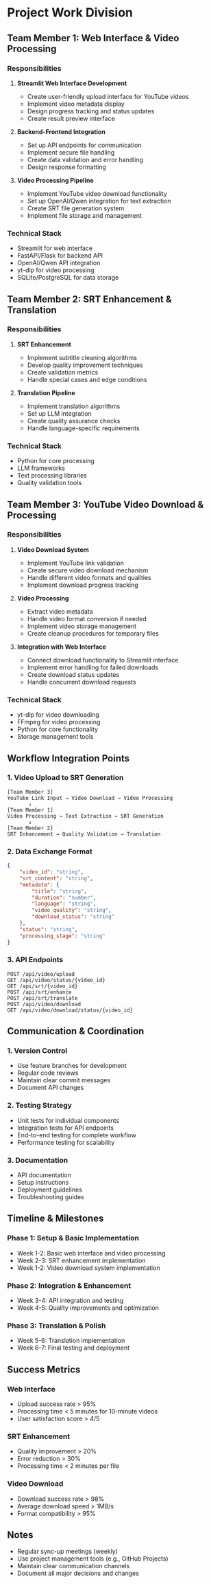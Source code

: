 # Project Work Division

## Team Member 1: Web Interface & Video Processing
### Responsibilities
1. **Streamlit Web Interface Development**
   - Create user-friendly upload interface for YouTube videos
   - Implement video metadata display
   - Design progress tracking and status updates
   - Create result preview interface

2. **Backend-Frontend Integration**
   - Set up API endpoints for communication
   - Implement secure file handling
   - Create data validation and error handling
   - Design response formatting

3. **Video Processing Pipeline**
   - Implement YouTube video download functionality
   - Set up OpenAI/Qwen integration for text extraction
   - Create SRT file generation system
   - Implement file storage and management

### Technical Stack
- Streamlit for web interface
- FastAPI/Flask for backend API
- OpenAI/Qwen API integration
- yt-dlp for video processing
- SQLite/PostgreSQL for data storage

## Team Member 2: SRT Enhancement & Translation
### Responsibilities
1. **SRT Enhancement**
   - Implement subtitle cleaning algorithms
   - Develop quality improvement techniques
   - Create validation metrics
   - Handle special cases and edge conditions

2. **Translation Pipeline**
   - Implement translation algorithms
   - Set up LLM integration
   - Create quality assurance checks
   - Handle language-specific requirements

### Technical Stack
- Python for core processing
- LLM frameworks
- Text processing libraries
- Quality validation tools

## Team Member 3: YouTube Video Download & Processing
### Responsibilities
1. **Video Download System**
   - Implement YouTube link validation
   - Create secure video download mechanism
   - Handle different video formats and qualities
   - Implement download progress tracking

2. **Video Processing**
   - Extract video metadata
   - Handle video format conversion if needed
   - Implement video storage management
   - Create cleanup procedures for temporary files

3. **Integration with Web Interface**
   - Connect download functionality to Streamlit interface
   - Implement error handling for failed downloads
   - Create download status updates
   - Handle concurrent download requests

### Technical Stack
- yt-dlp for video downloading
- FFmpeg for video processing
- Python for core functionality
- Storage management tools

## Workflow Integration Points

### 1. Video Upload to SRT Generation
```
[Team Member 3]
YouTube Link Input → Video Download → Video Processing
       ↓
[Team Member 1]
Video Processing → Text Extraction → SRT Generation
       ↓
[Team Member 2]
SRT Enhancement → Quality Validation → Translation
```

### 2. Data Exchange Format
```json
{
    "video_id": "string",
    "srt_content": "string",
    "metadata": {
        "title": "string",
        "duration": "number",
        "language": "string",
        "video_quality": "string",
        "download_status": "string"
    },
    "status": "string",
    "processing_stage": "string"
}
```

### 3. API Endpoints
```
POST /api/video/upload
GET /api/video/status/{video_id}
GET /api/srt/{video_id}
POST /api/srt/enhance
POST /api/srt/translate
POST /api/video/download
GET /api/video/download/status/{video_id}
```

## Communication & Coordination

### 1. Version Control
- Use feature branches for development
- Regular code reviews
- Maintain clear commit messages
- Document API changes

### 2. Testing Strategy
- Unit tests for individual components
- Integration tests for API endpoints
- End-to-end testing for complete workflow
- Performance testing for scalability

### 3. Documentation
- API documentation
- Setup instructions
- Deployment guidelines
- Troubleshooting guides

## Timeline & Milestones

### Phase 1: Setup & Basic Implementation
- Week 1-2: Basic web interface and video processing
- Week 2-3: SRT enhancement implementation
- Week 1-2: Video download system implementation

### Phase 2: Integration & Enhancement
- Week 3-4: API integration and testing
- Week 4-5: Quality improvements and optimization

### Phase 3: Translation & Polish
- Week 5-6: Translation implementation
- Week 6-7: Final testing and deployment

## Success Metrics

### Web Interface
- Upload success rate > 95%
- Processing time < 5 minutes for 10-minute videos
- User satisfaction score > 4/5

### SRT Enhancement
- Quality improvement > 20%
- Error reduction > 30%
- Processing time < 2 minutes per file

### Video Download
- Download success rate > 98%
- Average download speed > 1MB/s
- Format compatibility > 95%

## Notes
- Regular sync-up meetings (weekly)
- Use project management tools (e.g., GitHub Projects)
- Maintain clear communication channels
- Document all major decisions and changes 